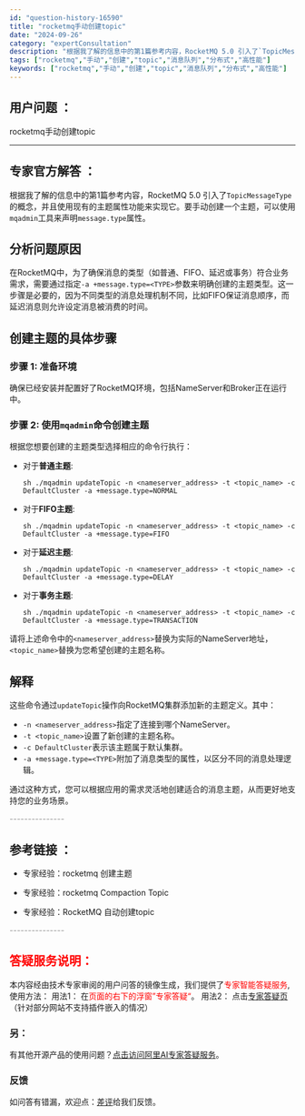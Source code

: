 ```yaml
---
id: "question-history-16590"
title: "rocketmq手动创建topic"
date: "2024-09-26"
category: "expertConsultation"
description: "根据我了解的信息中的第1篇参考内容，RocketMQ 5.0 引入了`TopicMessageType`的概念，并且使用现有的主题属性功能来实现它。要手动创建一个主题，可以使用`mqadmin`工具来声明`message.type`属性。## 分析问题原因在RocketMQ中，为了确保消息的类型（如"
tags: ["rocketmq","手动","创建","topic","消息队列","分布式","高性能"]
keywords: ["rocketmq","手动","创建","topic","消息队列","分布式","高性能"]
---
```


## 用户问题 ： 
 rocketmq手动创建topic  

---------------
## 专家官方解答 ：

根据我了解的信息中的第1篇参考内容，RocketMQ 5.0 引入了`TopicMessageType`的概念，并且使用现有的主题属性功能来实现它。要手动创建一个主题，可以使用`mqadmin`工具来声明`message.type`属性。

## 分析问题原因
在RocketMQ中，为了确保消息的类型（如普通、FIFO、延迟或事务）符合业务需求，需要通过指定`-a +message.type=<TYPE>`参数来明确创建的主题类型。这一步骤是必要的，因为不同类型的消息处理机制不同，比如FIFO保证消息顺序，而延迟消息则允许设定消息被消费的时间。

## 创建主题的具体步骤

### 步骤 1: 准备环境
确保已经安装并配置好了RocketMQ环境，包括NameServer和Broker正在运行中。

### 步骤 2: 使用`mqadmin`命令创建主题
根据您想要创建的主题类型选择相应的命令行执行：

- 对于**普通主题**:
  ```shell
  sh ./mqadmin updateTopic -n <nameserver_address> -t <topic_name> -c DefaultCluster -a +message.type=NORMAL
  ```
- 对于**FIFO主题**:
  ```shell
  sh ./mqadmin updateTopic -n <nameserver_address> -t <topic_name> -c DefaultCluster -a +message.type=FIFO
  ```
- 对于**延迟主题**:
  ```shell
  sh ./mqadmin updateTopic -n <nameserver_address> -t <topic_name> -c DefaultCluster -a +message.type=DELAY
  ```
- 对于**事务主题**:
  ```shell
  sh ./mqadmin updateTopic -n <nameserver_address> -t <topic_name> -c DefaultCluster -a +message.type=TRANSACTION
  ```

请将上述命令中的`<nameserver_address>`替换为实际的NameServer地址，`<topic_name>`替换为您希望创建的主题名称。

## 解释
这些命令通过`updateTopic`操作向RocketMQ集群添加新的主题定义。其中：
- `-n <nameserver_address>`指定了连接到哪个NameServer。
- `-t <topic_name>`设置了新创建的主题名称。
- `-c DefaultCluster`表示该主题属于默认集群。
- `-a +message.type=<TYPE>`附加了消息类型的属性，以区分不同的消息处理逻辑。

通过这种方式，您可以根据应用的需求灵活地创建适合的消息主题，从而更好地支持您的业务场景。


<font color="#949494">---------------</font> 


## 参考链接 ：

* 专家经验：rocketmq  创建主题 
 
 * 专家经验：rocketmq  Compaction Topic 
 
 * 专家经验：RocketMQ 自动创建topic 


 <font color="#949494">---------------</font> 
 


## <font color="#FF0000">答疑服务说明：</font> 

本内容经由技术专家审阅的用户问答的镜像生成，我们提供了<font color="#FF0000">专家智能答疑服务</font>,使用方法：
用法1： 在<font color="#FF0000">页面的右下的浮窗”专家答疑“</font>。
用法2： 点击[专家答疑页](https://answer.opensource.alibaba.com/docs/intro)（针对部分网站不支持插件嵌入的情况）
### 另：


有其他开源产品的使用问题？[点击访问阿里AI专家答疑服务](https://answer.opensource.alibaba.com/docs/intro)。
### 反馈
如问答有错漏，欢迎点：[差评](https://ai.nacos.io/user/feedbackByEnhancerGradePOJOID?enhancerGradePOJOId=17265)给我们反馈。
